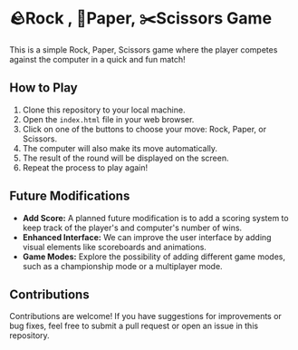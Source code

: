 # 🪨Rock , 📰Paper, ✂️Scissors Game

This is a simple Rock, Paper, Scissors game where the player competes against the computer in a quick and fun match!

## How to Play

1. Clone this repository to your local machine.
2. Open the `index.html` file in your web browser.
3. Click on one of the buttons to choose your move: Rock, Paper, or Scissors.
4. The computer will also make its move automatically.
5. The result of the round will be displayed on the screen.
6. Repeat the process to play again!

## Future Modifications

- **Add Score:** A planned future modification is to add a scoring system to keep track of the player's and computer's number of wins.
- **Enhanced Interface:** We can improve the user interface by adding visual elements like scoreboards and animations.
- **Game Modes:** Explore the possibility of adding different game modes, such as a championship mode or a multiplayer mode.

## Contributions

Contributions are welcome! If you have suggestions for improvements or bug fixes, feel free to submit a pull request or open an issue in this repository.
